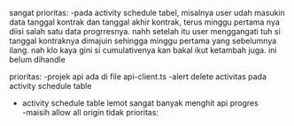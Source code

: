 sangat prioritas:
-pada activity schedule tabel, misalnya user udah masukin data tanggal kontrak dan tanggal akhir kontrak, terus minggu pertama nya diisi salah satu data progrresnya. nahh setelah itu user menggangati tuh si tanggal kontraknya dimajuin sehingga minggu pertama yang sebelumnya ilang. nah klo kaya gini si cumulativenya kan bakal ikut ketambah juga. ini belum dihandle

prioritas:
-projek api ada di file api-client.ts
-alert delete activitas pada activity schedule table
- activity schedule table lemot sangat banyak menghit api progres   
-maisih allow all origin
tidak prioritas:

